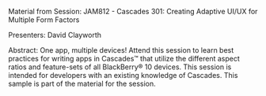 Material from Session: JAM812 - Cascades 301: Creating Adaptive UI/UX for Multiple Form Factors

Presenters: David Clayworth

Abstract: One app, multiple devices! Attend this session to learn best practices for
writing apps in Cascades™ that utilize the different aspect ratios and feature-sets
of all BlackBerry® 10 devices. This session is intended for developers with an existing knowledge of Cascades.
This sample is part of the material for the session.
